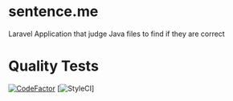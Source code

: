 # sentence.me
Laravel Application that judge Java files to find if they are correct
# Quality Tests

[![CodeFactor](https://www.codefactor.io/repository/github/thelacrox/sentence.me/badge)](https://www.codefactor.io/repository/github/thelacrox/sentence.me)
[![StyleCI](https://github.styleci.io/repos/184815211/shield?branch=develop)]
